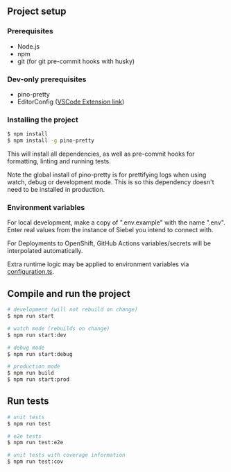 ## Project setup

### Prerequisites

- Node.js
- npm
- git (for git pre-commit hooks with husky)

### Dev-only prerequisites

- pino-pretty
- EditorConfig ([VSCode Extension link](https://marketplace.visualstudio.com/items?itemName=EditorConfig.EditorConfig))

### Installing the project

```bash
$ npm install
$ npm install -g pino-pretty
```

This will install all dependencies, as well as pre-commit hooks for formatting, linting and running tests.

Note the global install of pino-pretty is for prettifying logs when using watch, debug or development mode. This is so this dependency doesn't need to be installed in production.

### Environment variables

For local development, make a copy of ".env.example" with the name ".env". Enter real values from the instance of Siebel you intend to connect with.

For Deployments to OpenShift, GitHub Actions variables/secrets will be interpolated automatically.

Extra runtime logic may be applied to environment variables via [configuration.ts](../src/configuration/configuration.ts).

## Compile and run the project

```bash
# development (will not rebuild on change)
$ npm run start

# watch mode (rebuilds on change)
$ npm run start:dev

# debug mode
$ npm run start:debug

# production mode
$ npm run build
$ npm run start:prod
```

## Run tests

```bash
# unit tests
$ npm run test

# e2e tests
$ npm run test:e2e

# unit tests with coverage information
$ npm run test:cov
```

